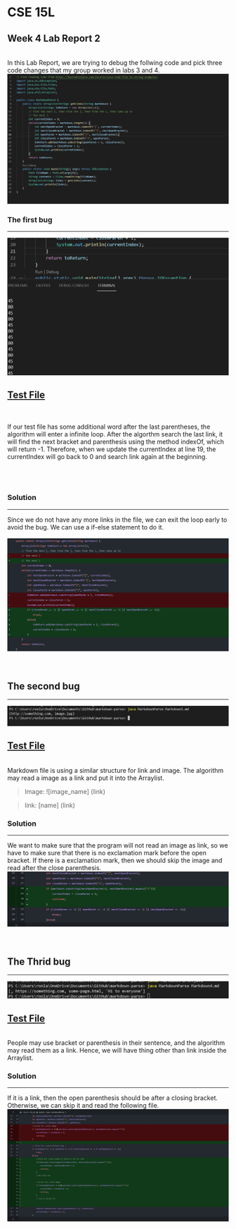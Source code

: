 # CSE 15L
## Week 4 Lab Report 2
\
In this Lab Report, we are trying to debug the follwing code and pick three code changes that my group worked in labs 3 and 4.
![origin](originalCode.jpg)
### The first bug
---
![image](firstBug.png)
## [Test File](Markdown3.md)
\
\
If our test file has some additional word after the last parentheses, the algorithm will enter a infinite loop. After the algorthm search the last link, it will find the next bracket and parenthesis using the method indexOf, which will return -1. Therefore, when we update the currentIndex at line 19, the currentIndex will go back to 0 and search link again at the beginning.  
\
\
<br />
### Solution
---
Since we do not have any more links in the file, we can exit the loop early to avoid the bug. We can use a if-else statement to do it.
\
\
![first bug fix](firstBugFix.png)
\
\
<br />

## The second bug
---
![second bug](secondBug.png)
## [Test File](Markdown1.md)

\
Markdown file is using a similar structure for link and image. The algorithm may read a image as a link and put it into the Arraylist. 
>  Image: ![image_name] (link)


>  link: [name] (link)

### Solution
---
We want to make sure that the program will not read an image as link, so we have to make sure that there is no exclamation mark before the open bracket. If there is a exclamation mark, then we should skip the image and read after the close parenthesis.
![second bug fix](secondBugFix.jpg)
\
\
<br />

## The Thrid bug
---
![third bug](thirdBug.png)
## [Test File](Markdown4.md)
\
People may use bracket or parenthesis in their sentence, and the algorithm may read them as a link. Hence, we will have thing other than link inside the Arraylist.


### Solution
---
If it is a link, then the open parenthesis should be after a closing bracket. Otherwise, we can skip it and read the following file.
![third bug fix](thirdBugFix.jpg)

